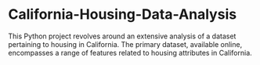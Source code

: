 # California-Housing-Data-Analysis
This Python project revolves around an extensive analysis of a dataset pertaining to housing in California. The primary dataset, available online, encompasses a range of features related to housing attributes in California.
